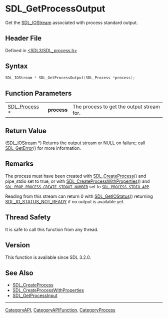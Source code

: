 # SDL_GetProcessOutput

Get the [SDL_IOStream](SDL_IOStream) associated with process standard output.

## Header File

Defined in [<SDL3/SDL_process.h>](https://github.com/libsdl-org/SDL/blob/main/include/SDL3/SDL_process.h)

## Syntax

```c
SDL_IOStream * SDL_GetProcessOutput(SDL_Process *process);
```

## Function Parameters

|                              |             |                                           |
| ---------------------------- | ----------- | ----------------------------------------- |
| [SDL_Process](SDL_Process) * | **process** | The process to get the output stream for. |

## Return Value

([SDL_IOStream](SDL_IOStream) *) Returns the output stream or NULL on
failure; call [SDL_GetError](SDL_GetError)() for more information.

## Remarks

The process must have been created with
[SDL_CreateProcess](SDL_CreateProcess)() and pipe_stdio set to true, or
with [SDL_CreateProcessWithProperties](SDL_CreateProcessWithProperties)()
and
[`SDL_PROP_PROCESS_CREATE_STDOUT_NUMBER`](SDL_PROP_PROCESS_CREATE_STDOUT_NUMBER)
set to [`SDL_PROCESS_STDIO_APP`](SDL_PROCESS_STDIO_APP).

Reading from this stream can return 0 with
[SDL_GetIOStatus](SDL_GetIOStatus)() returning
[SDL_IO_STATUS_NOT_READY](SDL_IO_STATUS_NOT_READY) if no output is
available yet.

## Thread Safety

It is safe to call this function from any thread.

## Version

This function is available since SDL 3.2.0.

## See Also

- [SDL_CreateProcess](SDL_CreateProcess)
- [SDL_CreateProcessWithProperties](SDL_CreateProcessWithProperties)
- [SDL_GetProcessInput](SDL_GetProcessInput)

----
[CategoryAPI](CategoryAPI), [CategoryAPIFunction](CategoryAPIFunction), [CategoryProcess](CategoryProcess)

